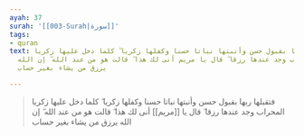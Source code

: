 ```yaml
---
ayah: 37
surah: '[[003-Surah|سورة]]'
tags:
- quran
text: فتقبلها ربها بقبول حسن وأنبتها نباتا حسنا وكفلها زكريا ۖ كلما دخل عليها زكريا
  المحراب وجد عندها رزقا ۖ قال يا مريم أنى لك هذا ۖ قالت هو من عند الله ۖ إن الله
  يرزق من يشاء بغير حساب

---
```

> فتقبلها ربها بقبول حسن وأنبتها نباتا حسنا وكفلها زكريا ۖ كلما دخل عليها زكريا المحراب وجد عندها رزقا ۖ قال يا [[مريم]] أنى لك هذا ۖ قالت هو من عند الله ۖ إن الله يرزق من يشاء بغير حساب
